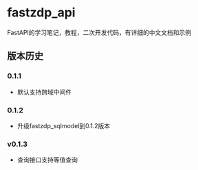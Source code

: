 # fastzdp_api

FastAPI的学习笔记，教程，二次开发代码，有详细的中文文档和示例

## 版本历史

### 0.1.1

- 默认支持跨域中间件

### 0.1.2

- 升级fastzdp_sqlmodel到0.1.2版本

### v0.1.3

- 查询接口支持等值查询

